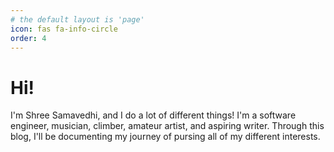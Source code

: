 ```yaml
---
# the default layout is 'page'
icon: fas fa-info-circle
order: 4
---
```


# Hi!

I'm Shree Samavedhi, and I do a lot of different things! I'm a software engineer, musician, climber, amateur artist, and aspiring writer. Through this blog, I'll be documenting my journey of pursing all of my different interests. 